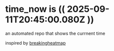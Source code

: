 # time_now is (( 2025-09-11T20:45:00.080Z ))

an automated repo that shows the currnent time

inspired by [breakingheatmap](https://github.com/breakingheatmap/breakingheatmap)